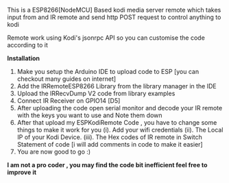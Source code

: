 This is a ESP8266[NodeMCU] Based kodi media server remote which takes input from and IR remote and send http POST request to control anything to kodi

Remote work using Kodi's jsonrpc API so you can customise the code according to it

**Installation**

1. Make you setup the Arduino IDE to upload code to ESP [you can checkout many guides on internet]
2. Add the IRRemoteESP8266 Library from the library manager in the IDE
3. Upload the IRRecvDump V2 code from library examples 
4. Connect IR Receiver on GPIO14 [D5]
4. After uploading the code open serial monitor and decode your IR remote with the keys you want to use and Note them down
5. After that upload my ESPKodiRemote Code , you have to change some things to make it work for you
 (i). Add your wifi credentials
 (ii). The Local IP of your Kodi Device.
 (iii). The Hex codes of IR remote in Switch Statement of code [i will add comments in code to make it easier]
6. You are now good to go :)



**I am not a pro coder , you may find the code bit inefficient feel free to improve it**
